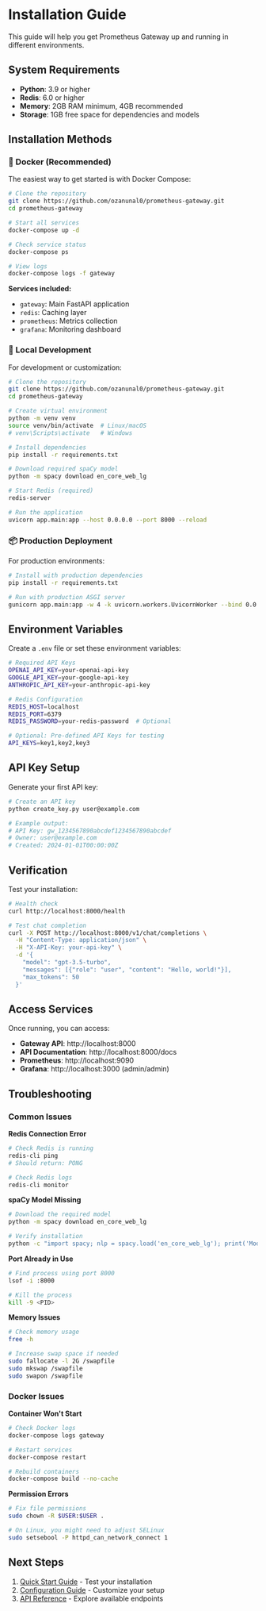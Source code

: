 # Installation Guide

This guide will help you get Prometheus Gateway up and running in different environments.

## System Requirements

- **Python**: 3.9 or higher
- **Redis**: 6.0 or higher
- **Memory**: 2GB RAM minimum, 4GB recommended
- **Storage**: 1GB free space for dependencies and models

## Installation Methods

### 🐳 Docker (Recommended)

The easiest way to get started is with Docker Compose:

```bash
# Clone the repository
git clone https://github.com/ozanunal0/prometheus-gateway.git
cd prometheus-gateway

# Start all services
docker-compose up -d

# Check service status
docker-compose ps

# View logs
docker-compose logs -f gateway
```

**Services included:**
- `gateway`: Main FastAPI application
- `redis`: Caching layer
- `prometheus`: Metrics collection
- `grafana`: Monitoring dashboard

### 🐍 Local Development

For development or customization:

```bash
# Clone the repository
git clone https://github.com/ozanunal0/prometheus-gateway.git
cd prometheus-gateway

# Create virtual environment
python -m venv venv
source venv/bin/activate  # Linux/macOS
# venv\Scripts\activate   # Windows

# Install dependencies
pip install -r requirements.txt

# Download required spaCy model
python -m spacy download en_core_web_lg

# Start Redis (required)
redis-server

# Run the application
uvicorn app.main:app --host 0.0.0.0 --port 8000 --reload
```

### 📦 Production Deployment

For production environments:

```bash
# Install with production dependencies
pip install -r requirements.txt

# Run with production ASGI server
gunicorn app.main:app -w 4 -k uvicorn.workers.UvicornWorker --bind 0.0.0.0:8000
```

## Environment Variables

Create a `.env` file or set these environment variables:

```bash
# Required API Keys
OPENAI_API_KEY=your-openai-api-key
GOOGLE_API_KEY=your-google-api-key
ANTHROPIC_API_KEY=your-anthropic-api-key

# Redis Configuration
REDIS_HOST=localhost
REDIS_PORT=6379
REDIS_PASSWORD=your-redis-password  # Optional

# Optional: Pre-defined API Keys for testing
API_KEYS=key1,key2,key3
```

## API Key Setup

Generate your first API key:

```bash
# Create an API key
python create_key.py user@example.com

# Example output:
# API Key: gw_1234567890abcdef1234567890abcdef
# Owner: user@example.com
# Created: 2024-01-01T00:00:00Z
```

## Verification

Test your installation:

```bash
# Health check
curl http://localhost:8000/health

# Test chat completion
curl -X POST http://localhost:8000/v1/chat/completions \
  -H "Content-Type: application/json" \
  -H "X-API-Key: your-api-key" \
  -d '{
    "model": "gpt-3.5-turbo",
    "messages": [{"role": "user", "content": "Hello, world!"}],
    "max_tokens": 50
  }'
```

## Access Services

Once running, you can access:

- **Gateway API**: http://localhost:8000
- **API Documentation**: http://localhost:8000/docs
- **Prometheus**: http://localhost:9090
- **Grafana**: http://localhost:3000 (admin/admin)

## Troubleshooting

### Common Issues

**Redis Connection Error**
```bash
# Check Redis is running
redis-cli ping
# Should return: PONG

# Check Redis logs
redis-cli monitor
```

**spaCy Model Missing**
```bash
# Download the required model
python -m spacy download en_core_web_lg

# Verify installation
python -c "import spacy; nlp = spacy.load('en_core_web_lg'); print('Model loaded successfully')"
```

**Port Already in Use**
```bash
# Find process using port 8000
lsof -i :8000

# Kill the process
kill -9 <PID>
```

**Memory Issues**
```bash
# Check memory usage
free -h

# Increase swap space if needed
sudo fallocate -l 2G /swapfile
sudo mkswap /swapfile
sudo swapon /swapfile
```

### Docker Issues

**Container Won't Start**
```bash
# Check Docker logs
docker-compose logs gateway

# Restart services
docker-compose restart

# Rebuild containers
docker-compose build --no-cache
```

**Permission Errors**
```bash
# Fix file permissions
sudo chown -R $USER:$USER .

# On Linux, you might need to adjust SELinux
sudo setsebool -P httpd_can_network_connect 1
```

## Next Steps

1. [Quick Start Guide](quickstart.md) - Test your installation
2. [Configuration Guide](../configuration/overview.md) - Customize your setup
3. [API Reference](../api/endpoints.md) - Explore available endpoints